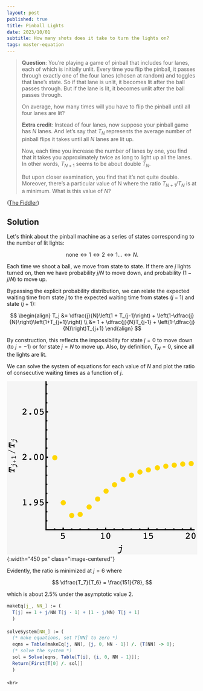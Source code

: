 ```yaml
---
layout: post
published: true
title: Pinball Lights
date: 2023/10/01
subtitle: How many shots does it take to turn the lights on?
tags: master-equation
---
```


>**Question**: You’re playing a game of pinball that includes four lanes, each of which is initially unlit. Every time you flip the pinball, it passes through exactly one of the four lanes (chosen at random) and toggles that lane’s state. So if that lane is unlit, it becomes lit after the ball passes through. But if the lane is lit, it becomes unlit after the ball passes through.
>
>On average, how many times will you have to flip the pinball until all four lanes are lit?
>
>**Extra credit**: Instead of four lanes, now suppose your pinball game has $N$ lanes. And let’s say that $T_N$ represents the average number of pinball flips it takes until all $N$ lanes are lit up.
>
>Now, each time you increase the number of lanes by one, you find that it takes you approximately twice as long to light up all the lanes. In other words, $T_{N+1}$ seems to be about double $T_N.$ 
>
>But upon closer examination, you find that it’s not quite double. Moreover, there’s a particular value of N where the ratio $T_{N+1}/T_N$ is at a minimum. What is this value of $N$?

<!--more-->

([The Fiddler](https://thefiddler.substack.com/p/can-you-light-up-the-pinball-machine))

## Solution

Let's think about the pinball machine as a series of states corresponding to the number of lit lights:

$$ \text{none} \leftrightarrow 1 \leftrightarrow 2 \leftrightarrow 1 \ldots \leftrightarrow N. $$

Each time we shoot a ball, we move from state to state. If there are $j$ lights turned on, then we have probability $j/N$ to move down, and probability $(1-j/N)$ to move up.

Bypassing the explicit probability distribution, we can relate the expected waiting time from state $j$ to the expected waiting time from states $(j-1)$ and state $(j+1)$:

$$ 
\begin{align}
  T_j &= \dfrac{j}{N}\left(1 + T_{j-1}\right)  + \left(1-\dfrac{j}{N}\right)\left(1+T_{j+1}\right) \\
      &= 1 + \dfrac{j}{N}T_{j-1}  + \left(1-\dfrac{j}{N}\right)T_{j+1}
\end{align}
$$

By construction, this reflects the impossibility for state $j=0$ to move down (to $j=-1$) or for state $j=N$ to move up. Also, by definition, $T_N = 0,$  since all the lights are lit.

We can solve the system of equations for each value of $N$ and plot the ratio of consecutive waiting times as a function of $j.$ 

![](/img/2023-10-01-pinball-plot.png){:width="450 px" class="image-centered"}

Evidently, the ratio is minimized at $j=6$ where 

$$ \dfrac{T_7}{T_6} = \frac{151}{78}, $$

which is about $2.5\%$ under the asymptotic value $2.$

```mathematica
makeEq[j_, NN_] := (
  T[j] == 1 + j/NN T[j - 1] + (1 - j/NN) T[j + 1]
  )

solveSystem[NN_] := (
  (* make equations, set T[NN] to zero *)
  eqns = Table[makeEq[j, NN], {j, 0, NN - 1}] /. {T[NN] -> 0};
  (* solve the system *)
  sol = Solve[eqns, Table[T[i], {i, 0, NN - 1}]];
  Return[First[T[0] /. sol]]
  )

<br>
